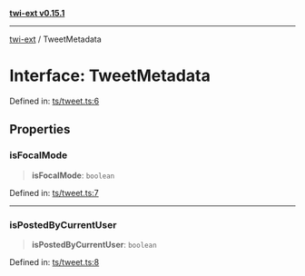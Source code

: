 [**twi-ext v0.15.1**](../README.md)

***

[twi-ext](../README.md) / TweetMetadata

# Interface: TweetMetadata

Defined in: [ts/tweet.ts:6](https://github.com/Robot-Inventor/twi-ext/blob/eddc0d5719158952055e3534e272bc14561b8c30/src/ts/tweet.ts#L6)

## Properties

### isFocalMode

> **isFocalMode**: `boolean`

Defined in: [ts/tweet.ts:7](https://github.com/Robot-Inventor/twi-ext/blob/eddc0d5719158952055e3534e272bc14561b8c30/src/ts/tweet.ts#L7)

***

### isPostedByCurrentUser

> **isPostedByCurrentUser**: `boolean`

Defined in: [ts/tweet.ts:8](https://github.com/Robot-Inventor/twi-ext/blob/eddc0d5719158952055e3534e272bc14561b8c30/src/ts/tweet.ts#L8)
